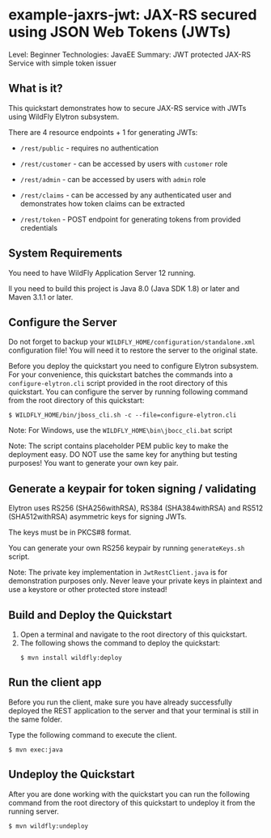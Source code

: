 # example-jaxrs-jwt: JAX-RS secured using JSON Web Tokens (JWTs)
Level: Beginner
Technologies: JavaEE
Summary: JWT protected JAX-RS Service with simple token issuer

What is it?
-------------------
This quickstart demonstrates how to secure JAX-RS service with JWTs using WildFly Elytron subsystem.

There are 4 resource endpoints + 1 for generating JWTs:
* `/rest/public` - requires no authentication
* `/rest/customer` - can be accessed by users with `customer` role
* `/rest/admin` - can be accessed by users with `admin` role
* `/rest/claims` - can be accessed by any authenticated user and demonstrates how token claims can be extracted


* `/rest/token` - POST endpoint for generating tokens from provided credentials

System Requirements
-------------------
You need to have WildFly Application Server 12 running.

ll you need to build this project is Java 8.0 (Java SDK 1.8) or later and Maven 3.1.1 or later.

Configure the Server
------------------------------------
Do not forget to backup your `WILDFLY_HOME/configuration/standalone.xml` configuration file! You will need it to restore
the server to the original state.

Before you deploy the quickstart you need to configure Elytron subsystem. For your convenience, this
quickstart batches the commands into a `configure-elytron.cli` script provided in the root directory of this quickstart.
You can configure the server by running following command from the root directory of this quickstart:

    $ WILDFLY_HOME/bin/jboss_cli.sh -c --file=configure-elytron.cli

Note: For Windows, use the `WILDFLY_HOME\bin\jbocc_cli.bat` script

Note: The script contains placeholder PEM public key to make the deployment easy. DO NOT use the same key for anything
but testing purposes! You want to generate your own key pair.

Generate a keypair for token signing / validating
--------------------------------------------------
Elytron uses RS256 (SHA256withRSA), RS384 (SHA384withRSA) and RS512 (SHA512withRSA) asymmetric keys for signing JWTs.

The keys must be in PKCS#8 format.

You can generate your own RS256 keypair by running `generateKeys.sh` script.

Note: The private key implementation in `JwtRestClient.java` is for demonstration purposes only. Never leave your private
keys in plaintext and use a keystore or other protected store instead!

Build and Deploy the Quickstart
--------------------------------
1. Open a terminal and navigate to the root directory of this quickstart.
2. The following shows the command to deploy the quickstart:
    ````
    $ mvn install wildfly:deploy
    ````
    
Run the client app
------------------
Before you run the client, make sure you have already successfully deployed the REST application to the server and that
your terminal is still in the same folder.

Type the following command to execute the client.

    $ mvn exec:java


Undeploy the Quickstart
--------------------------------
After you are done working with the quickstart you can run the following command from the root directory of this quickstart
to undeploy it from the running server.

    $ mvn wildfly:undeploy
